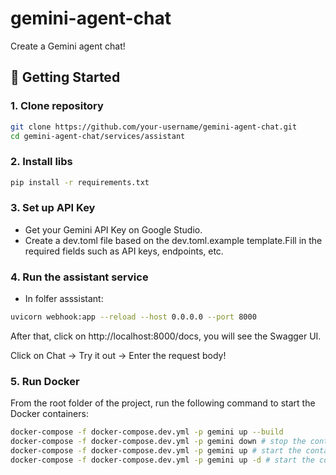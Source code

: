 # gemini-agent-chat

Create a Gemini agent chat!

## 🚀 Getting Started

### 1. Clone repository

```bash
git clone https://github.com/your-username/gemini-agent-chat.git
cd gemini-agent-chat/services/assistant
```

### 2. Install libs
```bash
pip install -r requirements.txt
```

### 3. Set up API Key
- Get your Gemini API Key on Google Studio.
- Create a dev.toml file based on the dev.toml.example template.Fill in the required fields such as API keys, endpoints, etc.

### 4. Run the assistant service
- In folfer asssistant:
```bash
uvicorn webhook:app --reload --host 0.0.0.0 --port 8000
```
After that, click on http://localhost:8000/docs, you will see the Swagger UI.

Click on Chat -> Try it out -> Enter the request body!


### 5. Run Docker
From the root folder of the project, run the following command to start the Docker containers:
```bash
docker-compose -f docker-compose.dev.yml -p gemini up --build
docker-compose -f docker-compose.dev.yml -p gemini down # stop the containers
docker-compose -f docker-compose.dev.yml -p gemini up # start the containers
docker-compose -f docker-compose.dev.yml -p gemini up -d # start the containers in detached mode
```


